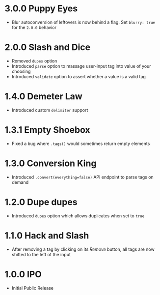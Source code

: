 # 3.0.0 Puppy Eyes

- Blur autoconversion of leftovers is now behind a flag. Set `blurry: true` for the `2.0.0` behavior

# 2.0.0 Slash and Dice

- Removed `dupes` option
- Introduced `parse` option to massage user-input tag into value of your choosing
- Introduced `validate` option to assert whether a value is a valid tag

# 1.4.0 Demeter Law

- Introduced custom `delimiter` support

# 1.3.1 Empty Shoebox

- Fixed a bug where `.tags()` would sometimes return empty elements

# 1.3.0 Conversion King

- Introduced `.convert(everything=false)` API endpoint to parse tags on demand

# 1.2.0 Dupe dupes

- Introduced `dupes` option which allows duplicates when set to `true`

# 1.1.0 Hack and Slash

- After removing a tag by clicking on its _Remove_ button, all tags are now shifted to the left of the input

# 1.0.0 IPO

- Initial Public Release
